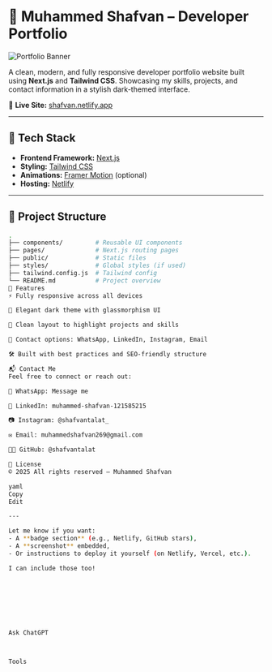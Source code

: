 # 💼 Muhammed Shafvan – Developer Portfolio

![Portfolio Banner](https://shafvan.netlify.app/banner-image.png) <!-- Optional: Replace with actual banner if you have one -->

A clean, modern, and fully responsive developer portfolio website built using **Next.js** and **Tailwind CSS**. Showcasing my skills, projects, and contact information in a stylish dark-themed interface.

🔗 **Live Site:** [shafvan.netlify.app](https://shafvan.netlify.app)

---

## 🚀 Tech Stack

- **Frontend Framework:** [Next.js](https://nextjs.org/)
- **Styling:** [Tailwind CSS](https://tailwindcss.com/)
- **Animations:** [Framer Motion](https://www.framer.com/motion/) (optional)
- **Hosting:** [Netlify](https://www.netlify.com/)

---

## 📁 Project Structure

```bash
.
├── components/         # Reusable UI components
├── pages/              # Next.js routing pages
├── public/             # Static files
├── styles/             # Global styles (if used)
├── tailwind.config.js  # Tailwind config
└── README.md           # Project overview
📱 Features
⚡ Fully responsive across all devices

🌙 Elegant dark theme with glassmorphism UI

🧠 Clean layout to highlight projects and skills

🔗 Contact options: WhatsApp, LinkedIn, Instagram, Email

🛠 Built with best practices and SEO-friendly structure

📬 Contact Me
Feel free to connect or reach out:

📱 WhatsApp: Message me

💼 LinkedIn: muhammed-shafvan-121585215

📷 Instagram: @shafvantalat_

✉️ Email: muhammedshafvan269@gmail.com

🧑‍💻 GitHub: @shafvantalat

📄 License
© 2025 All rights reserved – Muhammed Shafvan

yaml
Copy
Edit

---

Let me know if you want:
- A **badge section** (e.g., Netlify, GitHub stars),
- A **screenshot** embedded,
- Or instructions to deploy it yourself (on Netlify, Vercel, etc.).

I can include those too!








Ask ChatGPT



Tools


